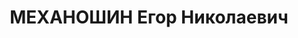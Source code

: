 ---
title: МЕХАНОШИН Егор Николаевич
description: 'Род. в 1904, Пермская обл., Кудымкарский р-н, с. Верх-Юсьва, коми-пермяк.
  Проживал: Пермская обл., Кочевский р-н, с. Кочево.

  Арестован 09.08.1937. Обв.: к.-р., повстанец, терр., вредительство. Приговор: 19.01.1938
  – ВМН с конфискацией имущества. Расстрелян 19.01.1938'
---